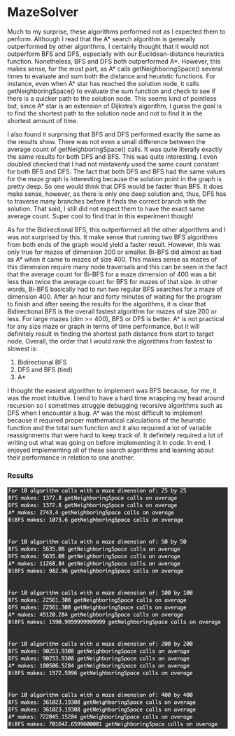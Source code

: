 # MazeSolver 

<p> Much to my surprise, these algorithms performed not as I expected them to perform. Although I read that the A* search algorithm is generally outperformed by other algorithms, I certainly thought that it would not outperform BFS and DFS, especially with our Euclidean-distance heuristics function. Nonetheless, BFS and DFS both outperformed A*. However, this makes sense, for the most part, as A* calls getNeighboringSpace() several times to evaluate and sum both the distance and heuristic functions. For instance, even when A* star has reached the solution node, it calls getNeighboringSpace() to evaluate the sum function and check to see if there is a quicker path to the solution node. This seems kind of pointless but, since A* star is an extension of Dijkstra’s algorithm, I guess the goal is to find the shortest path to the solution node and not to find it in the shortest amount of time.</p> 
<p> I also found it surprising that BFS and DFS performed exactly the same as the results show. There was not even a small difference between the average count of getNeighboringSpace() calls. It was quite literally exactly the same results for both DFS and BFS. This was quite interesting. I even doubled checked that I had not mistakenly used the same count constant for both BFS and DFS. The fact that both DFS and BFS had the same values for the maze graph is interesting because the solution point in the graph is pretty deep. So one would think that DFS would be faster than BFS. It does make sense, however, as there is only one deep solution and, thus, DFS has to traverse many branches before it finds the correct branch with the solution. That said, I still did not expect them to have the exact same average count. Super cool to find that in this experiment though!</p>
<p> As for the Bidirectional BFS, this outperformed all the other algorithms and I was not surprised by this. It make sense that running two BFS algorithms from both ends of the graph would yield a faster result. However, this was only true for mazes of dimension 200 or smaller. Bi-BFS did almost as bad as A* when it came to mazes of size 400. This makes sense as mazes of this dimension require many node traversals and this can be seen in the fact that the average count for Bi-BFS for a maze dimension of 400 was a bit less than twice the average count for BFS for mazes of that size. In other words, Bi-BFS basically had to run two regular BFS searches for a maze of dimension 400. After an hour and forty minutes of waiting for the program to finish and after seeing the results for the algorithms, it is clear that Bidirectional BFS is the overall fastest algorithm for mazes of size 200 or less. For large mazes (dim >= 400), BFS or DFS is better. A* is not practical for any size maze or graph in terms of time performance, but it will definitely result in finding the shortest path distance from start to target node. Overall, the order that I would rank the algorithms from fastest to slowest is:</p>


1. Bidirectional BFS
2. DFS and BFS (tied)
3. A*

<p> I thought the easiest algorithm to implement was BFS because, for me, it was the most intuitive. I tend to have a hard time wrapping my head around recursion so I sometimes struggle debugging recursive algorithms such as DFS when I encounter a bug. A* was the most difficult to implement because it required proper mathematical calculations of the heuristic function and the total sum function and it also required a lot of variable reassignments that were hard to keep track of. It definitely required a lot of writing out what was going on before implementing it in code. In end, I enjoyed implementing all of these search algorithms and learning about their performance in relation to one another.</p>

### Results

![Second Results](images/results_2.0.png)

